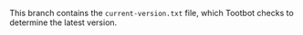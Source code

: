 This branch contains the `current-version.txt` file, which Tootbot checks to determine the latest version.
